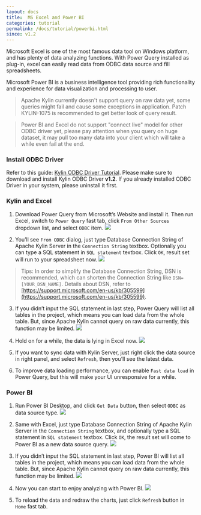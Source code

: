 ```yaml
---
layout: docs
title:  MS Excel and Power BI
categories: tutorial
permalink: /docs/tutorial/powerbi.html
since: v1.2
---
```


Microsoft Excel is one of the most famous data tool on Windows platform, and has plenty of data analyzing functions. With Power Query installed as plug-in, excel can easily read data from ODBC data source and fill spreadsheets. 

Microsoft Power BI is a business intelligence tool providing rich functionality and experience for data visualization and processing to user.

> Apache Kylin currently doesn't support query on raw data yet, some queries might fail and cause some exceptions in application. Patch KYLIN-1075 is recommended to get better look of query result.

> Power BI and Excel do not support "connect live" model for other ODBC driver yet, please pay attention when you query on huge dataset, it may pull too many data into your client which will take a while even fail at the end.

### Install ODBC Driver
Refer to this guide: [Kylin ODBC Driver Tutorial](./odbc.html).
Please make sure to download and install Kylin ODBC Driver __v1.2__. If you already installed ODBC Driver in your system, please uninstall it first. 

### Kylin and Excel
1. Download Power Query from Microsoft’s Website and install it. Then run Excel, switch to `Power Query` fast tab, click `From Other Sources` dropdown list, and select `ODBC` item.
![](../../images/tutorial/odbc/ms_tool/Picture1.png)

2.  You’ll see `From ODBC` dialog, just type Database Connection String of Apache Kylin Server in the `Connection String` textbox. Optionally you can type a SQL statement in `SQL statement` textbox. Click `OK`, result set will run to your spreadsheet now.
![](../../images/tutorial/odbc/ms_tool/Picture2.png)

> Tips: In order to simplify the Database Connection String, DSN is recommended, which can shorten the Connection String like `DSN=[YOUR_DSN_NAME]`. Details about DSN, refer to [https://support.microsoft.com/en-us/kb/305599](https://support.microsoft.com/en-us/kb/305599).
 
3. If you didn’t input the SQL statement in last step, Power Query will list all tables in the project, which means you can load data from the whole table. But, since Apache Kylin cannot query on raw data currently, this function may be limited.
![](../../images/tutorial/odbc/ms_tool/Picture3.png)

4.  Hold on for a while, the data is lying in Excel now.
![](../../images/tutorial/odbc/ms_tool/Picture4.png)

5.  If you want to sync data with Kylin Server, just right click the data source in right panel, and select `Refresh`, then you’ll see the latest data.

6.  To improve data loading performance, you can enable `Fast data load` in Power Query, but this will make your UI unresponsive for a while. 

### Power BI
1.  Run Power BI Desktop, and click `Get Data` button, then select `ODBC` as data source type.
![](../../images/tutorial/odbc/ms_tool/Picture5.png)

2.  Same with Excel, just type Database Connection String of Apache Kylin Server in the `Connection String` textbox, and optionally type a SQL statement in `SQL statement` textbox. Click `OK`, the result set will come to Power BI as a new data source query.
![](../../images/tutorial/odbc/ms_tool/Picture6.png)

3.  If you didn’t input the SQL statement in last step, Power BI will list all tables in the project, which means you can load data from the whole table. But, since Apache Kylin cannot query on raw data currently, this function may be limited.
![](../../images/tutorial/odbc/ms_tool/Picture7.png)

4.  Now you can start to enjoy analyzing with Power BI.
![](../../images/tutorial/odbc/ms_tool/Picture8.png)

5.  To reload the data and redraw the charts, just click `Refresh` button in `Home` fast tab.

